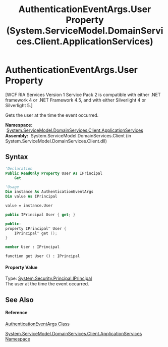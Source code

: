 ﻿---
title: AuthenticationEventArgs.User Property  (System.ServiceModel.DomainServices.Client.ApplicationServices)
TOCTitle: User Property
ms:assetid: P:System.ServiceModel.DomainServices.Client.ApplicationServices.AuthenticationEventArgs.User
ms:mtpsurl: https://msdn.microsoft.com/en-us/library/system.servicemodel.domainservices.client.applicationservices.authenticationeventargs.user(v=VS.91)
ms:contentKeyID: 28899004
ms.date: 01/27/2012
mtps_version: v=VS.91
f1_keywords:
- System.ServiceModel.DomainServices.Client.ApplicationServices.AuthenticationEventArgs.User
- System.ServiceModel.DomainServices.Client.ApplicationServices.AuthenticationEventArgs.get_User
dev_langs:
- CSharp
- JScript
- VB
- FSharp
- c++
api_location:
- System.ServiceModel.DomainServices.Client.dll
api_name:
- System.ServiceModel.DomainServices.Client.ApplicationServices.AuthenticationEventArgs.get_User
- System.ServiceModel.DomainServices.Client.ApplicationServices.AuthenticationEventArgs.User
api_type:
- Managed
topic_type:
- apiref
- kbSyntax
product_family_name: VS
ROBOTS: INDEX,FOLLOW
---

# AuthenticationEventArgs.User Property

\[WCF RIA Services Version 1 Service Pack 2 is compatible with either .NET framework 4 or .NET Framework 4.5, and with either Silverlight 4 or Silverlight 5.\]

Gets the user at the time the event occurred.

**Namespace:**  [System.ServiceModel.DomainServices.Client.ApplicationServices](ff457765\(v=vs.91\).md)  
**Assembly:**  System.ServiceModel.DomainServices.Client (in System.ServiceModel.DomainServices.Client.dll)

## Syntax

``` vb
'Declaration
Public ReadOnly Property User As IPrincipal
    Get
```

``` vb
'Usage
Dim instance As AuthenticationEventArgs
Dim value As IPrincipal

value = instance.User
```

``` csharp
public IPrincipal User { get; }
```

``` c++
public:
property IPrincipal^ User {
    IPrincipal^ get ();
}
```

``` fsharp
member User : IPrincipal
```

``` jscript
function get User () : IPrincipal
```

#### Property Value

Type: [System.Security.Principal.IPrincipal](https://msdn.microsoft.com/en-us/library/f8kt7fb8)  
The user at the time the event occurred.  

## See Also

#### Reference

[AuthenticationEventArgs Class](ff457923\(v=vs.91\).md)

[System.ServiceModel.DomainServices.Client.ApplicationServices Namespace](ff457765\(v=vs.91\).md)


